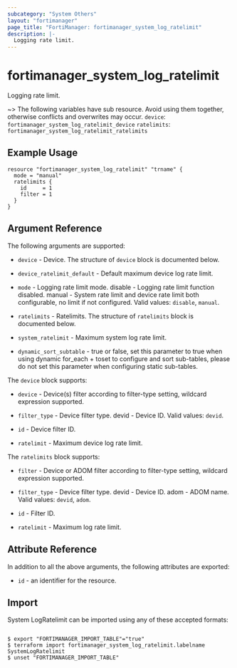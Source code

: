 ```yaml
---
subcategory: "System Others"
layout: "fortimanager"
page_title: "FortiManager: fortimanager_system_log_ratelimit"
description: |-
  Logging rate limit.
---
```


# fortimanager_system_log_ratelimit
Logging rate limit.

~> The following variables have sub resource. Avoid using them together, otherwise conflicts and overwrites may occur.
`device`: `fortimanager_system_log_ratelimit_device`
`ratelimits`: `fortimanager_system_log_ratelimit_ratelimits`



## Example Usage

```hcl
resource "fortimanager_system_log_ratelimit" "trname" {
  mode = "manual"
  ratelimits {
    id     = 1
    filter = 1
  }
}
```

## Argument Reference


The following arguments are supported:


* `device` - Device. The structure of `device` block is documented below.
* `device_ratelimit_default` - Default maximum device log rate limit.
* `mode` - Logging rate limit mode. disable - Logging rate limit function disabled. manual - System rate limit and device rate limit both configurable, no limit if not configured. Valid values: `disable`, `manual`.

* `ratelimits` - Ratelimits. The structure of `ratelimits` block is documented below.
* `system_ratelimit` - Maximum system log rate limit.
* `dynamic_sort_subtable` - true or false, set this parameter to true when using dynamic for_each + toset to configure and sort sub-tables, please do not set this parameter when configuring static sub-tables.

The `device` block supports:

* `device` - Device(s) filter according to filter-type setting, wildcard expression supported.
* `filter_type` - Device filter type. devid - Device ID. Valid values: `devid`.

* `id` - Device filter ID.
* `ratelimit` - Maximum device log rate limit.

The `ratelimits` block supports:

* `filter` - Device or ADOM filter according to filter-type setting, wildcard expression supported.
* `filter_type` - Device filter type. devid - Device ID. adom - ADOM name. Valid values: `devid`, `adom`.

* `id` - Filter ID.
* `ratelimit` - Maximum log rate limit.


## Attribute Reference

In addition to all the above arguments, the following attributes are exported:
* `id` - an identifier for the resource.

## Import

System LogRatelimit can be imported using any of these accepted formats:
```

$ export "FORTIMANAGER_IMPORT_TABLE"="true"
$ terraform import fortimanager_system_log_ratelimit.labelname SystemLogRatelimit
$ unset "FORTIMANAGER_IMPORT_TABLE"
```

